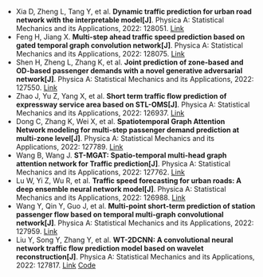 * Xia D, Zheng L, Tang Y, et al. <b>Dynamic traffic prediction for urban road network with the interpretable model[J]</b>. Physica A: Statistical Mechanics and its Applications, 2022: 128051. [Link](https://www.sciencedirect.com/science/article/pii/S0378437122006562)
* Feng H, Jiang X. <b>Multi-step ahead traffic speed prediction based on gated temporal graph convolution network[J]</b>. Physica A: Statistical Mechanics and its Applications, 2022: 128075. [Link](https://www.sciencedirect.com/science/article/pii/S0378437122006689)
* Shen H, Zheng L, Zhang K, et al. <b>Joint prediction of zone-based and OD-based passenger demands with a novel generative adversarial network[J]</b>. Physica A: Statistical Mechanics and its Applications, 2022: 127550. [Link](https://www.sciencedirect.com/science/article/pii/S0378437122003831)
* Zhao J, Yu Z, Yang X, et al. <b>Short term traffic flow prediction of expressway service area based on STL-OMS[J]</b>. Physica A: Statistical Mechanics and its Applications, 2022: 126937. [Link](https://www.sciencedirect.com/science/article/pii/S0378437122000516)
* Dong C, Zhang K, Wei X, et al. <b>Spatiotemporal Graph Attention Network modeling for multi-step passenger demand prediction at multi-zone level[J]</b>. Physica A: Statistical Mechanics and its Applications, 2022: 127789. [Link](https://www.sciencedirect.com/science/article/pii/S0378437122005209)
* Wang B, Wang J. <b>ST-MGAT: Spatio-temporal multi-head graph attention network for Traffic prediction[J]</b>. Physica A: Statistical Mechanics and its Applications, 2022: 127762. [Link](https://www.sciencedirect.com/science/article/pii/S0378437122005076)
* Lu W, Yi Z, Wu R, et al. <b>Traffic speed forecasting for urban roads: A deep ensemble neural network model[J]</b>. Physica A: Statistical Mechanics and its Applications, 2022: 126988. [Link](https://www.sciencedirect.com/science/article/pii/S0378437122000760)
* Wang Y, Qin Y, Guo J, et al. <b>Multi-point short-term prediction of station passenger flow based on temporal multi-graph convolutional network[J]</b>. Physica A: Statistical Mechanics and its Applications, 2022: 127959. [Link](https://www.sciencedirect.com/science/article/pii/S0378437122006069)
* Liu Y, Song Y, Zhang Y, et al. <b>WT-2DCNN: A convolutional neural network traffic flow prediction model based on wavelet reconstruction[J]</b>. Physica A: Statistical Mechanics and its Applications, 2022: 127817. [Link](https://www.sciencedirect.com/science/article/pii/S0378437122005349) [Code](https://github.com/songyaolun/WT-2DCNN)